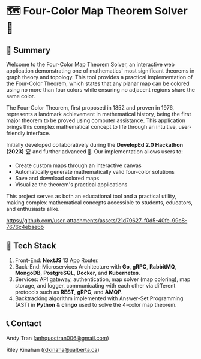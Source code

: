 # 🗺️ Four-Color Map Theorem Solver 🎨

## 🌟 Summary

Welcome to the Four-Color Map Theorem Solver, an interactive web application demonstrating one of mathematics' most significant theorems in graph theory and topology. This tool provides a practical implementation of the Four-Color Theorem, which states that any planar map can be colored using no more than four colors while ensuring no adjacent regions share the same color.

The Four-Color Theorem, first proposed in 1852 and proven in 1976, represents a landmark achievement in mathematical history, being the first major theorem to be proved using computer assistance. This application brings this complex mathematical concept to life through an intuitive, user-friendly interface.

Initially developed collaboratively during the **DevelopEd 2.0 Hackathon (2023)** 🏆 and further advanced 🚀. Our implementation allows users to:
- Create custom maps through an interactive canvas
- Automatically generate mathematically valid four-color solutions
- Save and download colored maps
- Visualize the theorem's practical applications

This project serves as both an educational tool and a practical utility, making complex mathematical concepts accessible to students, educators, and enthusiasts alike.

https://github.com/user-attachments/assets/21d79627-f0d5-40fe-99e8-7676c4ebae6b

## 🚀 Tech Stack

1. Front-End: **NextJS** 13 App Router.
2. Back-End: Microservices Architecture with **Go**, **gRPC**, **RabbitMQ**, **MongoDB**, **PostgreSQL**, **Docker**, and **Kubernetes**.
3. Services: API gateway, authentication, map solver (map coloring), map storage, and logger, communicating with each other via different protocols such as **REST**, **gRPC**, and **AMQP**.
4. Backtracking algorithm implemented with Answer-Set Programming (AST) in **Python** & **clingo** used to solve the 4-color map theorem.

## 📞 Contact

Andy Tran (anhquoctran006@gmail.com)

Riley Kinahan (rdkinaha@ualberta.ca)

